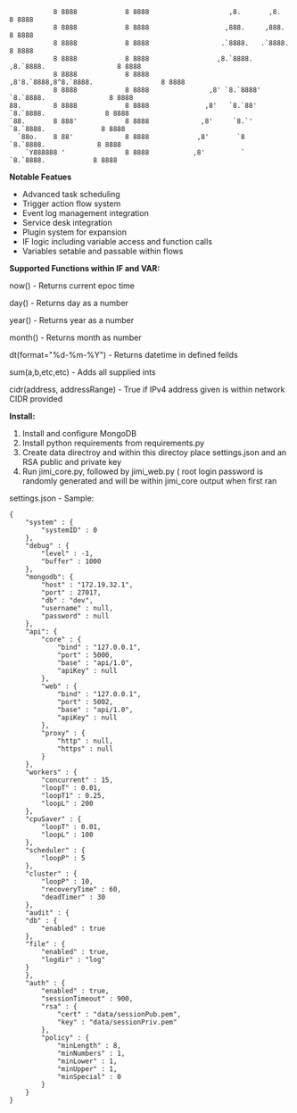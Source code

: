 

```
           8 8888            8 8888                    ,8.       ,8.                     8 8888
           8 8888            8 8888                   ,888.     ,888.                    8 8888
           8 8888            8 8888                  .`8888.   .`8888.                   8 8888
           8 8888            8 8888                 ,8.`8888. ,8.`8888.                  8 8888
           8 8888            8 8888                ,8'8.`8888,8^8.`8888.                 8 8888
           8 8888            8 8888               ,8' `8.`8888' `8.`8888.                8 8888
88.        8 8888            8 8888              ,8'   `8.`88'   `8.`8888.               8 8888
`88.       8 888'            8 8888             ,8'     `8.`'     `8.`8888.              8 8888
  `88o.    8 88'             8 8888            ,8'       `8        `8.`8888.             8 8888
    `Y888888 '               8 8888           ,8'         `         `8.`8888.            8 8888
```

**Notable Featues**
* Advanced task scheduling
* Trigger action flow system
* Event log management integration
* Service desk integration
* Plugin system for expansion
* IF logic including variable access and function calls
* Variables setable and passable within flows


**Supported Functions within IF and VAR:**

now() - Returns current epoc time

day() - Returns day as a number

year() - Returns year as a number

month() - Returns month as number

dt(format="%d-%m-%Y") - Returns datetime in defined feilds

sum(a,b,etc,etc) - Adds all supplied ints

cidr(address, addressRange) - True if IPv4 address given is within network CIDR provided

**Install:**
1. Install and configure MongoDB
2. Install python requirements from requirements.py
3. Create data directroy and within this directoy place settings.json and an RSA public and private key
4. Run jimi_core.py, followed by jimi_web.py ( root login password is randomly generated and will be within jimi_core output when first ran

settings.json - Sample:
```
{
    "system" : {
        "systemID" : 0
    },
    "debug" : {
        "level" : -1,
        "buffer" : 1000
    },
    "mongodb": {
        "host" : "172.19.32.1",
        "port" : 27017,
        "db" : "dev",
        "username" : null,
        "password" : null
    },
    "api": {
        "core" : {
            "bind" : "127.0.0.1",
            "port" : 5000,
            "base" : "api/1.0",
            "apiKey" : null
        },
        "web" : {
            "bind" : "127.0.0.1",
            "port" : 5002,
            "base" : "api/1.0",
            "apiKey" : null
        },
        "proxy" : {
            "http" : null,
            "https" : null
        }
    },
    "workers" : { 
        "concurrent" : 15,
        "loopT" : 0.01,
        "loopT1" : 0.25,
        "loopL" : 200
    },
    "cpuSaver" : { 
        "loopT" : 0.01,
        "loopL" : 100
    },
    "scheduler" : {
        "loopP" : 5
    },
    "cluster" : {
        "loopP" : 10,
        "recoveryTime" : 60,
        "deadTimer" : 30
    },
    "audit" : {
    "db" : {
        "enabled" : true
    },
    "file" : {
        "enabled" : true,
        "logdir" : "log"
    }
    },
    "auth" : {
        "enabled" : true,
        "sessionTimeout" : 900,
        "rsa" : {
            "cert" : "data/sessionPub.pem",
            "key" : "data/sessionPriv.pem"
        },
        "policy" : {
            "minLength" : 8,
            "minNumbers" : 1,
            "minLower" : 1,
            "minUpper" : 1,
            "minSpecial" : 0
        }
    }
}
```

